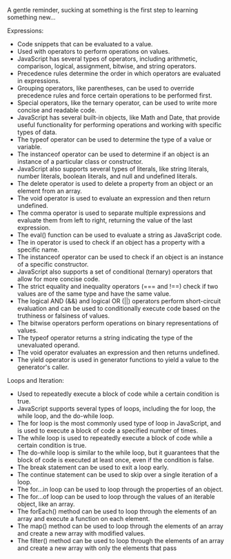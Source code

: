 A gentle reminder, sucking at something is the first step to learning something new...

Expressions:
- Code snippets that can be evaluated to a value.
- Used with operators to perform operations on values.
- JavaScript has several types of operators, including arithmetic, comparison, logical, assignment, bitwise, and string operators.
- Precedence rules determine the order in which operators are evaluated in expressions.
- Grouping operators, like parentheses, can be used to override precedence rules and force certain operations to be performed first.
- Special operators, like the ternary operator, can be used to write more concise and readable code.
- JavaScript has several built-in objects, like Math and Date, that provide useful functionality for performing operations and working with specific types of data.
- The typeof operator can be used to determine the type of a value or variable.
- The instanceof operator can be used to determine if an object is an instance of a particular class or constructor.
- JavaScript also supports several types of literals, like string literals, number literals, boolean literals, and null and undefined literals.
- The delete operator is used to delete a property from an object or an element from an array.
- The void operator is used to evaluate an expression and then return undefined.
- The comma operator is used to separate multiple expressions and evaluate them from left to right, returning the value of the last expression.
- The eval() function can be used to evaluate a string as JavaScript code.
- The in operator is used to check if an object has a property with a specific name.
- The instanceof operator can be used to check if an object is an instance of a specific constructor.
- JavaScript also supports a set of conditional (ternary) operators that allow for more concise code.
- The strict equality and inequality operators (=== and !==) check if two values are of the same type and have the same value.
- The logical AND (&&) and logical OR (||) operators perform short-circuit evaluation and can be used to conditionally execute code based on the truthiness or falsiness of values.
- The bitwise operators perform operations on binary representations of values.
- The typeof operator returns a string indicating the type of the unevaluated operand.
- The void operator evaluates an expression and then returns undefined.
- The yield operator is used in generator functions to yield a value to the generator's caller.

Loops and Iteration:
- Used to repeatedly execute a block of code while a certain condition is true.
- JavaScript supports several types of loops, including the for loop, the while loop, and the do-while loop.
- The for loop is the most commonly used type of loop in JavaScript, and is used to execute a block of code a specified number of times.
- The while loop is used to repeatedly execute a block of code while a certain condition is true.
- The do-while loop is similar to the while loop, but it guarantees that the block of code is executed at least once, even if the condition is false.
- The break statement can be used to exit a loop early.
- The continue statement can be used to skip over a single iteration of a loop.
- The for...in loop can be used to loop through the properties of an object.
- The for...of loop can be used to loop through the values of an iterable object, like an array.
- The forEach() method can be used to loop through the elements of an array and execute a function on each element.
- The map() method can be used to loop through the elements of an array and create a new array with modified values.
- The filter() method can be used to loop through the elements of an array and create a new array with only the elements that pass

